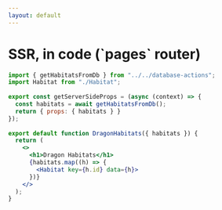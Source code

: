 ```yaml
---
layout: default
---
```


<h1 class="h1-small -mt-4">SSR, in code (`pages` router)</h1>

```jsx {9-18|1-7} {lines: true}
import { getHabitatsFromDb } from "../../database-actions";
import Habitat from "./Habitat";
 
export const getServerSideProps = (async (context) => {
  const habitats = await getHabitatsFromDb();
  return { props: { habitats } }
});
 
export default function DragonHabitats({ habitats }) {
  return (
    <>
      <h1>Dragon Habitats</h1>
      {habitats.map((h) => {
        <Habitat key={h.id} data={h}>
      })}
    </>
  );
}
```
